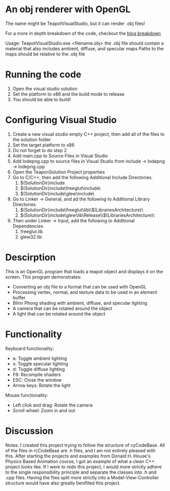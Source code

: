 # An obj renderer with OpenGL
The name might be TeapotVisualStudio, but it can render .obj files!  

For a more in depth breakdown of the code, checkout the [blog breakdown](https://www.richardcato.com/blogs/interactivecomputergraphics)

Usage:
  TeapotVisualStudio.exe <filename.obj>
  the .obj file should contain a material that also includes ambient, diffuse, and specular maps
  Paths to the maps should be relative to the .obj file

# Running the code
1. Open the visual studio solution
2. Set the platform to x86 and the build mode to release
3. You should be able to build! 

# Configuring Visual Studio
1. Create a new visual studio empty C++ project, then add all of the files to the
   solution folder
2. Set the target platform to x86
3. Do not forget to do step 2
2. Add main.cpp to Source Files in Visual Studio
3. Add lodepng.cpp to source files in Visual Studio from
   include -> lodepng -> lodepng.cpp
4. Open the TeaponSolution Project properties
5. Go to C/C++, then add the following Additional Include Directories. 
   1. \$(SolutionDir)include
   2. \$(SolutionDir)include\freeglut\include\ 
   3. $(SolutionDir)include\glew\include\ 
6. Go to Linker -> General, and ad the following to Additional Library Directories 
   1. $(SolutionDir)include\freeglut\lib\\$(LibrariesArchitecture)\ 
   2. $(SolutionDir)include\glew\lib\Release\\$(LibrariesArchitecture)\ 
7. Then under Linker -> Input, add the following to Additional Dependencies
   1. freeglut.lib
   2. glew32.lib

# Descirption
This is an OpenGL program that loads a teapot object and displays it on the screen.
This program demonstrates:
  - Converting an obj file to a format that can be used with OpenGL
  - Processing vertex, normal, and texture data to be used in an element buffer
  - Blinn Phong shading with ambient, diffuse, and specular lighting
  - A camera that can be rotated around the object
  - A light that can be rotated around the object

# Functionality
Keyboard functionality:
  - a: Toggle ambient lighting
  - s: Toggle specular lighting
  - d: Toggle diffuse lighting
  - F6: Recompile shaders
  - ESC: Close the window
  - Arrow keys: Rotate the light

Mouse functionality:
  - Left click and drag: Rotate the camera
  - Scroll wheel: Zoom in and out

# Discussion
Notes: 
	I created this project trying to follow the structure of cyCodeBase. 
	All of the files in rcCodeBase are .h files, and I am not entirely 
	pleased with this. 
	After starting the projects and examples from Donald H. House's Physics
	Based Animation course,	I got an example of what a clean C++ project 
	looks like. If I were to redo this project, I would	more strictly adhere
	to the single responsibility principle and separate the classes into .h
	and .cpp files.	Having the files split more strictly into a Model-View-Controller
	structure would have also greatly benifited this project.

